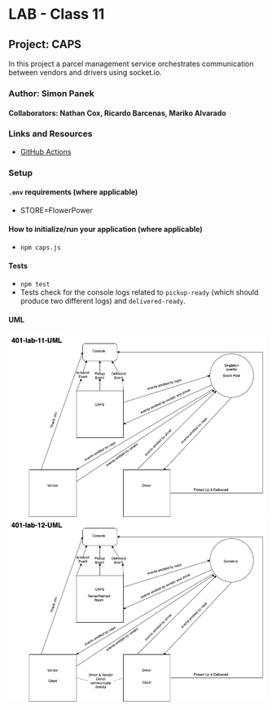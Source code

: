 # LAB - Class 11

## Project: CAPS

In this project a parcel management service orchestrates communication between vendors and drivers using socket.io.

### Author: Simon Panek

#### Collaborators: Nathan Cox, Ricardo Barcenas, Mariko Alvarado

### Links and Resources

- [GitHub Actions](https://github.com/simon-panek/caps/actions)

### Setup

#### `.env` requirements (where applicable)

- STORE=FlowerPower

#### How to initialize/run your application (where applicable)

- `npm caps.js`

#### Tests

- `npm test`
- Tests check for the console logs related to `pickup-ready` (which should produce two different logs) and `delivered-ready`.

#### UML

![Whiteboard UML](401-lab-11-uml.png)
![Whiteboard UML Updated for Lab 12](401-lab-12-uml.png)
